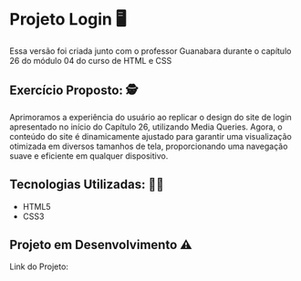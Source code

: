 <h1>Projeto Login 🖥️ </h1> 

<p>
    Essa versão foi criada junto com o professor Guanabara durante o capítulo 26 do módulo 04 do curso de HTML e CSS
</p>

<h2> Exercício Proposto: 🕵️ </h2>

<p> 
   Aprimoramos a experiência do usuário ao replicar o design do site de login apresentado no início do Capítulo 26, utilizando     Media Queries. Agora, o conteúdo do site é dinamicamente ajustado para garantir uma visualização otimizada em diversos          tamanhos de tela, proporcionando uma navegação suave e eficiente em qualquer dispositivo.
</p>

<h2> Tecnologias Utilizadas: 👩‍💻 </h2>
  <ul> 
    <li>HTML5</li>
    <li>CSS3</li>
  </ul>

  <h2> Projeto em Desenvolvimento ⚠️ </h2>
  
 <p>Link do Projeto: <a href="#"></a></p>
